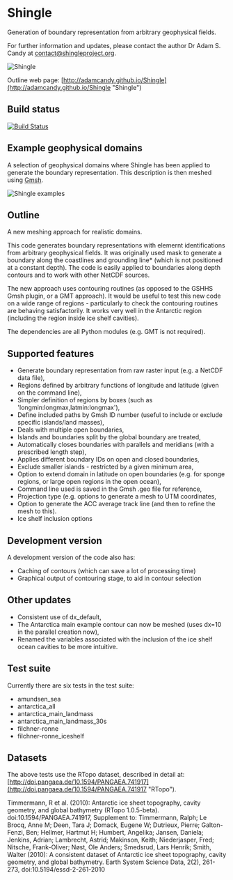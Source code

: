 Shingle
=======

Generation of boundary representation from arbitrary geophysical fields.

For further information and updates, please contact the author Dr Adam S. Candy at contact@shingleproject.org.

![Shingle](./data/shingle.png?raw=true "Shingle")

Outline web page: [http://adamcandy.github.io/Shingle](http://adamcandy.github.io/Shingle "Shingle")

Build status
------------

[![Build Status](https://api.travis-ci.org/shingleproject/Shingle1.0.svg?branch=master)](http://travis-ci.org/adamcandy/Shingle)

Example geophysical domains
---------------------------

A selection of geophysical domains where Shingle has been applied to generate the boundary representation.
This description is then meshed using [Gmsh](http://geuz.org/gmsh "Gmsh").

![Shingle examples](./data/shingleexamples.jpg?raw=true "Shingle examples")

Outline
-------

A new meshing approach for realistic domains.
  
This code generates boundary representations with elemernt identifications from arbitrary geophysical fields.  It was originally used  mask to generate a boundary along the coastlines and grounding line* (which is not positioned at a constant depth).  The code is easily applied to boundaries along depth contours and to work with other NetCDF sources.
  
The new approach uses contouring routines (as opposed to the GSHHS Gmsh plugin, or a GMT approach).  It would be useful to test this new code on a wide range of regions - particularly to check the contouring routines are behaving satisfactorily.  It works very well in the Antarctic region (including the region inside ice shelf cavities). 
  
The dependencies are all Python modules (e.g. GMT is not required).

Supported features
------------------

  - Generate boundary representation from raw raster input (e.g. a NetCDF data file),
  - Regions defined by arbitrary functions of longitude and latitude (given on the command line),
  - Simpler definition of regions by boxes (such as 'longmin:longmax,latmin:longmax'),
  - Define included paths by Gmsh ID number (useful to include or exclude  specific islands/land masses),
  - Deals with multiple open boundaries,
  - Islands and boundaries split by the global boundary are treated,
  - Automatically closes boundaries with parallels and meridians (with a prescribed length step),
  - Applies different boundary IDs on open and closed boundaries,
  - Exclude smaller islands - restricted by a given minimum area,
  - Option to extend domain in latitude on open boundaries (e.g. for sponge regions, or large open regions in the open ocean),
  - Command line used is saved in the Gmsh .geo file for reference,
  - Projection type (e.g. options to generate a mesh to UTM coordinates, 
  - Option to generate the ACC average track line (and then to refine the mesh to this).
  - Ice shelf inclusion options

Development version
-------------------

A development version of the code also has:
  - Caching of contours (which can save a lot of processing time)
  - Graphical output of contouring stage, to aid in contour selection


Other updates
-------------

  - Consistent use of dx_default,
  - The Antarctica main example contour can now be meshed (uses dx=10 in the parallel creation now),
  - Renamed the variables associated with the inclusion of the ice shelf ocean cavities to be more intuitive.

Test suite
----------

Currently there are six tests in the test suite:
  - amundsen_sea
  - antarctica_all
  - antarctica_main_landmass
  - antarctica_main_landmass_30s
  - filchner-ronne
  - filchner-ronne_iceshelf

Datasets
--------

The above tests use the RTopo dataset, described in detail at: [http://doi.pangaea.de/10.1594/PANGAEA.741917](http://doi.pangaea.de/10.1594/PANGAEA.741917 "RTopo").

Timmermann, R et al. (2010): Antarctic ice sheet topography, cavity geometry, and global bathymetry (RTopo 1.0.5-beta). doi:10.1594/PANGAEA.741917,
Supplement to: Timmermann, Ralph; Le Brocq, Anne M; Deen, Tara J; Domack, Eugene W; Dutrieux, Pierre; Galton-Fenzi, Ben; Hellmer, Hartmut H; Humbert, Angelika; Jansen, Daniela; Jenkins, Adrian; Lambrecht, Astrid; Makinson, Keith; Niederjasper, Fred; Nitsche, Frank-Oliver; Nøst, Ole Anders; Smedsrud, Lars Henrik; Smith, Walter (2010): A consistent dataset of Antarctic ice sheet topography, cavity geometry, and global bathymetry. Earth System Science Data, 2(2), 261-273, doi:10.5194/essd-2-261-2010

